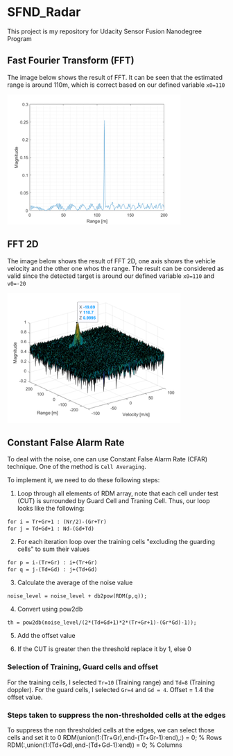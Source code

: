 # SFND_Radar

This project is my repository for Udacity Sensor Fusion Nanodegree Program

## Fast Fourier Transform (FFT)

The image below shows the result of FFT. It can be seen that the estimated range is around 110m, which is correct based on our defined variable `x0=110`

<img src="images/Range_FFT.png" width="400"/>

## FFT 2D

The image below shows the result of FFT 2D, one axis shows the vehicle velocity and the other one whos the range. The result can be considered as valid since the detected target is around our defined variable `x0=110` and `v0=-20`

<img src="images/Range_Doppler_FFT.png" width="400"/>

## Constant False Alarm Rate

To deal with the noise, one can use Constant False Alarm Rate (CFAR) technique. One of the method is `Cell Averaging`.

To implement it, we need to do these following steps:

1. Loop through all elements of RDM array, note that each cell under test (CUT) is surrounded by Guard Cell and Traning Cell. Thus, our loop looks like the following: 

  ```
  for i = Tr+Gr+1 : (Nr/2)-(Gr+Tr)
  for j = Td+Gd+1 : Nd-(Gd+Td)
  ```
 
2. For each iteration loop over the training cells "excluding the guarding cells" to sum their values

  ```
  for p = i-(Tr+Gr) : i+(Tr+Gr)
  for q = j-(Td+Gd) : j+(Td+Gd)
  ```

3. Calculate the average of the noise value
  ```
  noise_level = noise_level + db2pow(RDM(p,q));
  ```
4. Convert using pow2db
  ```
  th = pow2db(noise_level/(2*(Td+Gd+1)*2*(Tr+Gr+1)-(Gr*Gd)-1));
  ```

5. Add the offset value

6. If the CUT is greater then the threshold replace it by 1, else 0

### Selection of Training, Guard cells and offset

For the training cells, I selected `Tr=10` (Training range) and `Td=8` (Training doppler). For the guard cells, I selected `Gr=4` and `Gd = 4`. Offset = 1.4 the offset value.

### Steps taken to suppress the non-thresholded cells at the edges
To suppress the non thresholded cells at the edges, we can select those cells and set it to 0
RDM(union(1:(Tr+Gr),end-(Tr+Gr-1):end),:) = 0; % Rows
RDM(:,union(1:(Td+Gd),end-(Td+Gd-1):end)) = 0; % Columns
